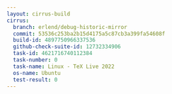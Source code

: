 ```yaml
---
layout: cirrus-build
cirrus:
  branch: erlend/debug-historic-mirror
  commit: 53536c253ba2b15d4175a5c87cb3a399fa54608f
  build-id: 4897750966337536
  github-check-suite-id: 12732334906
  task-id: 4621716740112384
  task-number: 0
  task-name: Linux - TeX Live 2022
  os-name: Ubuntu
  test-result: 0
---
```

